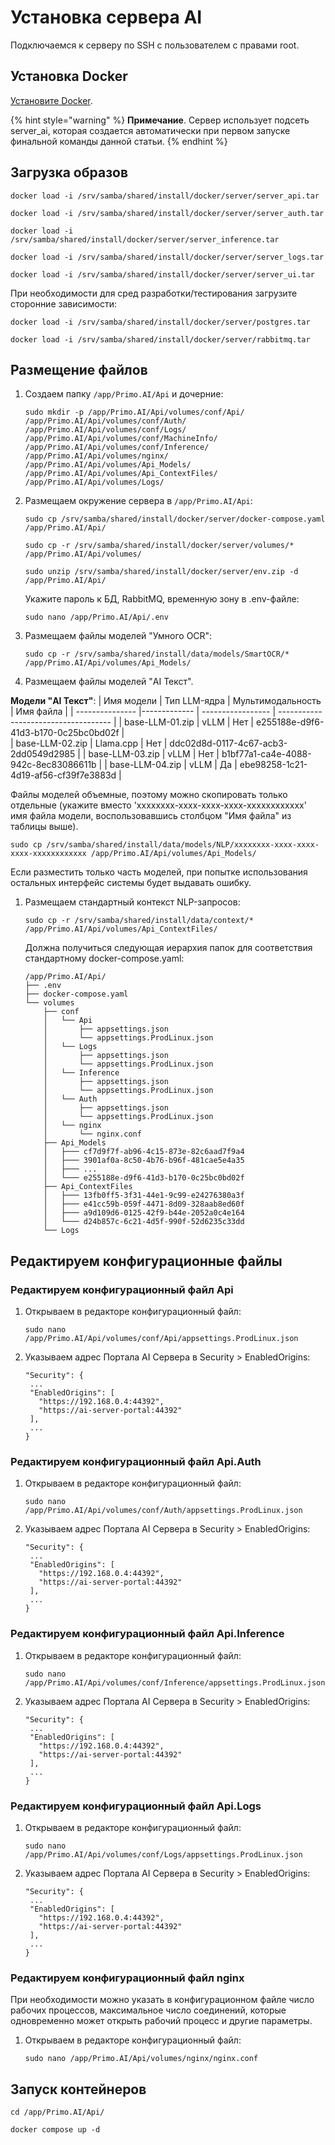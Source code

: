 # Установка сервера AI

Подключаемся к серверу по SSH с пользователем с правами root. 

## Установка Docker

[Установите Docker](https://docs.primo-rpa.ru/primo-rpa/primo-rpa-ai-server/installing/linux/installing-docker).

{% hint style="warning" %}
**Примечание**. Сервер использует подсеть server_ai, которая создается автоматически при первом запуске финальной команды данной статьи.
{% endhint %}

## Загрузка образов

```
docker load -i /srv/samba/shared/install/docker/server/server_api.tar
```
```
docker load -i /srv/samba/shared/install/docker/server/server_auth.tar
```
```
docker load -i /srv/samba/shared/install/docker/server/server_inference.tar
```
```
docker load -i /srv/samba/shared/install/docker/server/server_logs.tar
```
```
docker load -i /srv/samba/shared/install/docker/server/server_ui.tar
```

При необходимости для сред разработки/тестирования загрузите сторонние зависимости:
```
docker load -i /srv/samba/shared/install/docker/server/postgres.tar
```
```
docker load -i /srv/samba/shared/install/docker/server/rabbitmq.tar
```

## Размещение файлов

1. Создаем папку `/app/Primo.AI/Api` и дочерние:
   ```
   sudo mkdir -p /app/Primo.AI/Api/volumes/conf/Api/ /app/Primo.AI/Api/volumes/conf/Auth/ /app/Primo.AI/Api/volumes/conf/Logs/ /app/Primo.AI/Api/volumes/conf/MachineInfo/ /app/Primo.AI/Api/volumes/conf/Inference/ /app/Primo.AI/Api/volumes/nginx/ /app/Primo.AI/Api/volumes/Api_Models/ /app/Primo.AI/Api/volumes/Api_ContextFiles/ /app/Primo.AI/Api/volumes/Logs/ 
   ```
1. Размещаем окружение сервера в `/app/Primo.AI/Api`:
   ```
   sudo cp /srv/samba/shared/install/docker/server/docker-compose.yaml /app/Primo.AI/Api/
   ```
   ```
   sudo cp -r /srv/samba/shared/install/docker/server/volumes/* /app/Primo.AI/Api/volumes/
   ```
   ```
   sudo unzip /srv/samba/shared/install/docker/server/env.zip -d /app/Primo.AI/Api/
   ```
   Укажите пароль к БД, RabbitMQ, временную зону в .env-файле:
   ```
   sudo nano /app/Primo.AI/Api/.env
   ```
1. Размещаем файлы моделей "Умного OCR": 
   ```
   sudo cp -r /srv/samba/shared/install/data/models/SmartOCR/* /app/Primo.AI/Api/volumes/Api_Models/
   ```
1. Размещаем файлы моделей "AI Текст". 

  **Модели "AI Текст"**:
| Имя модели      | Тип LLM-ядра | Мультимодальность | Имя файла                            |
| --------------- |------------- | ----------------- | ------------------------------------ |
| base-LLM-01.zip | vLLM         | Нет               | e255188e-d9f6-41d3-b170-0c25bc0bd02f |	
| base-LLM-02.zip | Llama.cpp    | Нет               | ddc02d8d-0117-4c67-acb3-2dd0549d2985 |
| base-LLM-03.zip | vLLM         | Нет               | b1bf77a1-ca4e-4088-942c-8ec83086611b |
| base-LLM-04.zip | vLLM         | Да                | ebe98258-1c21-4d19-af56-cf39f7e3883d |

   Файлы моделей объемные, поэтому можно скопировать только отдельные (укажите вместо 'xxxxxxxx-xxxx-xxxx-xxxx-xxxxxxxxxxxx' имя файла модели, воспользовавшись столбцом "Имя файла" из таблицы выше).
   ```
   sudo cp /srv/samba/shared/install/data/models/NLP/xxxxxxxx-xxxx-xxxx-xxxx-xxxxxxxxxxxx /app/Primo.AI/Api/volumes/Api_Models/
   ```
   Если разместить только часть моделей, при попытке использования остальных интерфейс системы будет выдавать ошибку.

1. Размещаем стандартный контекст NLP-запросов: 
   ```
   sudo cp -r /srv/samba/shared/install/data/context/* /app/Primo.AI/Api/volumes/Api_ContextFiles/
   ```
   Должна получиться следующая иерархия папок для соответствия стандартному docker-compose.yaml:
   ```
   /app/Primo.AI/Api/
   ├── .env
   ├── docker-compose.yaml
   └── volumes
       ├── conf
       │   └── Api
       │       ├── appsettings.json
       │       └── appsettings.ProdLinux.json
       │   └── Logs
       │       ├── appsettings.json
       │       └── appsettings.ProdLinux.json
       │   └── Inference
       │       ├── appsettings.json
       │       └── appsettings.ProdLinux.json
       │   └── Auth
       │       ├── appsettings.json
       │       └── appsettings.ProdLinux.json
       │   └── nginx
       │       └── nginx.conf
       ├── Api_Models
       │   ├─── cf7d9f7f-ab96-4c15-873e-82c6aad7f9a4
       │   ├─── 3901af0a-8c50-4b76-b96f-481cae5e4a35
       │   ├─── ...
       │   └─── e255188e-d9f6-41d3-b170-0c25bc0bd02f
       ├── Api_ContextFiles
       │   ├─── 13fb0ff5-3f31-44e1-9c99-e24276380a3f
       │   ├─── e41cc59b-059f-4471-8d09-328aab8ed60f
       │   ├─── a9d109d6-0125-42f9-b44e-2052a0c4e164
       │   └─── d24b857c-6c21-4d5f-990f-52d6235c33dd
       └── Logs
   ```
## Редактируем конфигурационные файлы

### Редактируем конфигурационный файл Api

1. Открываем в редакторе конфигурационный файл:
   ```
   sudo nano /app/Primo.AI/Api/volumes/conf/Api/appsettings.ProdLinux.json
   ```
1. Указываем адрес Портала AI Сервера в Security > EnabledOrigins:
   ```
   "Security": {
    ...
    "EnabledOrigins": [
      "https://192.168.0.4:44392", 
      "https://ai-server-portal:44392"
    ],	
    ...
   }
   ```
   
### Редактируем конфигурационный файл Api.Auth

1. Открываем в редакторе конфигурационный файл:
   ```
   sudo nano /app/Primo.AI/Api/volumes/conf/Auth/appsettings.ProdLinux.json
   ```
1. Указываем адрес Портала AI Сервера в Security > EnabledOrigins:
   ```
   "Security": {
    ...
    "EnabledOrigins": [
      "https://192.168.0.4:44392", 
      "https://ai-server-portal:44392"
    ],	
    ...
   }
   ```   

### Редактируем конфигурационный файл Api.Inference

1. Открываем в редакторе конфигурационный файл:
   ```
   sudo nano /app/Primo.AI/Api/volumes/conf/Inference/appsettings.ProdLinux.json
   ```
   
1. Указываем адрес Портала AI Сервера в Security > EnabledOrigins:
   ```
   "Security": {
    ...
    "EnabledOrigins": [
      "https://192.168.0.4:44392", 
      "https://ai-server-portal:44392"
    ],	
    ...
   }
   ```
   
### Редактируем конфигурационный файл Api.Logs

1. Открываем в редакторе конфигурационный файл:
   ```
   sudo nano /app/Primo.AI/Api/volumes/conf/Logs/appsettings.ProdLinux.json
   ```
1. Указываем адрес Портала AI Сервера в Security > EnabledOrigins:
   ```
   "Security": {
    ...
    "EnabledOrigins": [
      "https://192.168.0.4:44392", 
      "https://ai-server-portal:44392"
    ],	
    ...
   }
   ```
   
### Редактируем конфигурационный файл nginx

При необходимости можно указать в конфигурационном файле число рабочих процессов, максимальное число соединений, которые одновременно может открыть рабочий процесс и другие параметры.

1. Открываем в редакторе конфигурационный файл:
   ```
   sudo nano /app/Primo.AI/Api/volumes/nginx/nginx.conf
   ```
   
## Запуск контейнеров

   ```
   cd /app/Primo.AI/Api/
   ```
   ```
   docker compose up -d
   ```
